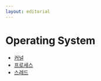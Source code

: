 ```yaml
---
layout: editorial
---
```


# Operating System

* [커널](kernel.md)
* [프로세스](process.md)
* [스레드](thread.md)

